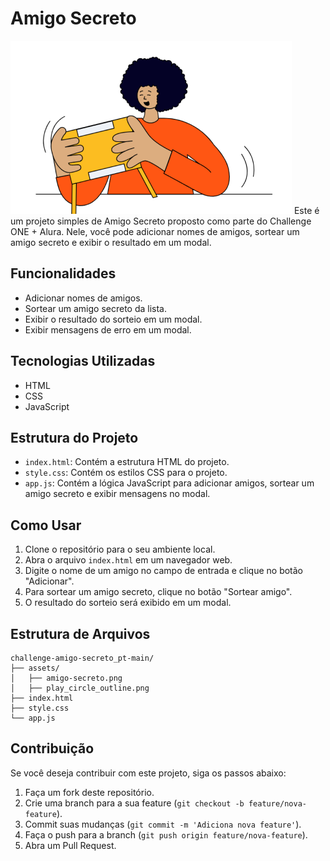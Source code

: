 # Amigo Secreto
![Amigo Secreto](assets/amigo-secreto.png)
Este é um projeto simples de Amigo Secreto proposto como parte do Challenge ONE + Alura. Nele, você pode adicionar nomes de amigos, sortear um amigo secreto e exibir o resultado em um modal.



## Funcionalidades

- Adicionar nomes de amigos.
- Sortear um amigo secreto da lista.
- Exibir o resultado do sorteio em um modal.
- Exibir mensagens de erro em um modal.

## Tecnologias Utilizadas

- HTML
- CSS
- JavaScript

## Estrutura do Projeto

- `index.html`: Contém a estrutura HTML do projeto.
- `style.css`: Contém os estilos CSS para o projeto.
- `app.js`: Contém a lógica JavaScript para adicionar amigos, sortear um amigo secreto e exibir mensagens no modal.

## Como Usar

1. Clone o repositório para o seu ambiente local.
2. Abra o arquivo `index.html` em um navegador web.
3. Digite o nome de um amigo no campo de entrada e clique no botão "Adicionar".
4. Para sortear um amigo secreto, clique no botão "Sortear amigo".
5. O resultado do sorteio será exibido em um modal.

## Estrutura de Arquivos

```plaintext
challenge-amigo-secreto_pt-main/
├── assets/
│   ├── amigo-secreto.png
│   ├── play_circle_outline.png
├── index.html
├── style.css
└── app.js
```
## Contribuição

Se você deseja contribuir com este projeto, siga os passos abaixo:

1. Faça um fork deste repositório.
2. Crie uma branch para a sua feature (`git checkout -b feature/nova-feature`).
3. Commit suas mudanças (`git commit -m 'Adiciona nova feature'`).
4. Faça o push para a branch (`git push origin feature/nova-feature`).
5. Abra um Pull Request.